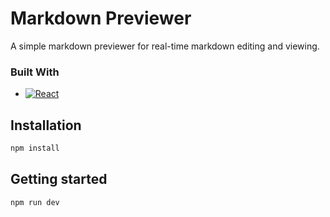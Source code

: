 # Markdown Previewer

A simple markdown previewer for real-time markdown editing and viewing.

### Built With
* [![React][React.js]][React-url]

## Installation
```bash
npm install
```

## Getting started
```bash
npm run dev
```

<!-- MARKDOWN LINKS & IMAGES -->
<!-- https://www.markdownguide.org/basic-syntax/#reference-style-links -->
[React.js]: https://img.shields.io/badge/React-20232A?style=for-the-badge&logo=react&logoColor=61DAFB
[React-url]: https://reactjs.org/
